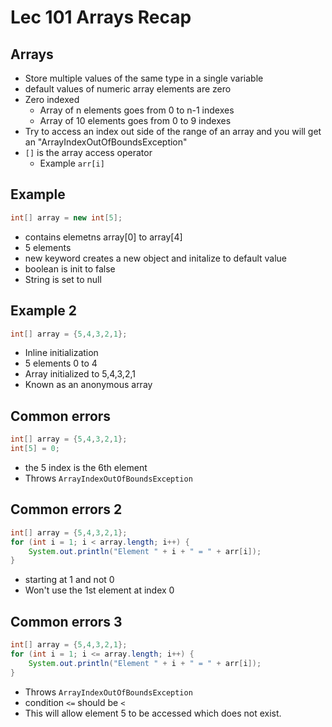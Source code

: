 # Lec 101 Arrays Recap

## Arrays
* Store multiple values of the same type in a single variable
* default values of numeric array elements are zero
* Zero indexed
  * Array of n elements goes from 0 to n-1 indexes
  * Array of 10 elements goes from 0 to 9 indexes
* Try to access an index out side of the range of an array and you will get an "ArrayIndexOutOfBoundsException"
* `[]` is the array access operator
  * Example `arr[i]`

## Example
```java
int[] array = new int[5];
```
* contains elemetns array[0] to array[4]
* 5 elements
* new keyword creates a new object and initalize to default value
* boolean is init to false
* String is set to null

## Example 2
```java
int[] array = {5,4,3,2,1};
```
* Inline initialization
* 5 elements 0 to 4
* Array initialized to 5,4,3,2,1
* Known as an anonymous array

## Common errors
```java
int[] array = {5,4,3,2,1};
int[5] = 0;
```
* the 5 index is the 6th element
* Throws `ArrayIndexOutOfBoundsException`

## Common errors 2
```java
int[] array = {5,4,3,2,1};
for (int i = 1; i < array.length; i++) {
    System.out.println("Element " + i + " = " + arr[i]);
}
```
* starting at 1 and not 0
* Won't use the 1st element at index 0

## Common errors 3
```java
int[] array = {5,4,3,2,1};
for (int i = 1; i <= array.length; i++) {
    System.out.println("Element " + i + " = " + arr[i]);
}
```
* Throws `ArrayIndexOutOfBoundsException`
* condition `<=` should be `<`
* This will allow element 5 to be accessed which does not exist.

